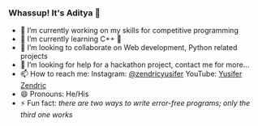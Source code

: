### Whassup! It's Aditya 👋

- 🔭 I’m currently working on my skills for competitive programming
- 🌱 I’m currently learning C++ 🤖
- 👯 I’m looking to collaborate on Web development, Python related projects
- 🤔 I’m looking for help for a hackathon project, contact me for more...
- 📫 How to reach me: Instagram: [@zendricyusifer](https://www.instagram.com/zendricyusifer/) YouTube: [Yusifer Zendric](https://www.youtube.com/channel/UCeGqD0QB70e520mBqgH7BWQ)
- 😄 Pronouns: He/His
- ⚡ Fun fact: *there are two ways to write error-free programs; only the third one works*

